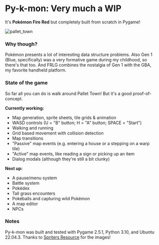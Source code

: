 # Py-k-mon: Very much a WIP

It's **Pokémon Fire Red** but completely built from scratch in Pygame!

![pallet_town](https://github.com/shadowFAQs/py-k-mon/assets/36905164/62af765b-d594-4a21-ac36-23ce38bf5c60)

### Why though?

Pokémon presents a lot of interesting data structure problems. Also Gen 1 (Blue, specifically) was a very formative game during my childhood, so there's that too. And FRLG combines the nostalgia of Gen 1 with the GBA, my favorite handheld platform.

### State of the game

So far all you can do is walk around Pallet Town! But it's a good proof-of-concept.

**Currently working:**
- Map generation, sprite sheets, tile grids & animation
- WASD controls (U = "B" button; H = "A" button; SPACE = "Start")
- Walking and running
- Grid based movement with collision detection
- Map transitions
- "Passive" map events (e.g. entering a house or a stepping on a warp tile)
- "Active" map events, like reading a sign or picking up an item
- Dialog modals (although they're still a bit clunky)

**Next up:**
- A pause/menu system
- Battle system
- Pokédex
- Tall grass encounters
- Pokéballs and capturing wild Pokémon
- A map editor
- NPCs

### Notes

Py-k-mon was built and tested with Pygame 2.5.1, Python 3.10, and Ubuntu 22.04.3. Thanks to [Spriters Resource](https://www.spriters-resource.com/game_boy_advance/pokemonfireredleafgreen/) for the images!